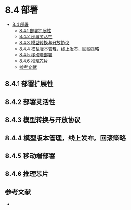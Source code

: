 <!--Copyright © Microsoft Corporation. All rights reserved.
  适用于[License](https://github.com/microsoft/AI-System/blob/main/LICENSE)版权许可-->


# 8.4 部署

- [8.4 部署](#84-部署)
  - [8.4.1 部署扩展性](#841-部署扩展性)
  - [8.4.2	部署灵活性](#842部署灵活性)
  - [8.4.3 模型转换与开放协议](#843-模型转换与开放协议)
  - [8.4.4 模型版本管理，线上发布，回滚策略](#844-模型版本管理线上发布回滚策略)
  - [8.4.5 移动端部署](#845-移动端部署)
  - [8.4.6 推理芯片](#846-推理芯片)
  - [参考文献](#参考文献)
  
## 8.4.1 部署扩展性
## 8.4.2	部署灵活性
## 8.4.3 模型转换与开放协议
## 8.4.4 模型版本管理，线上发布，回滚策略
## 8.4.5 移动端部署
## 8.4.6 推理芯片


## 参考文献
- 